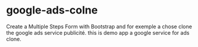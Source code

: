 # google-ads-colne
Create a Multiple Steps Form with Bootstrap and for exemple a chose clone the google ads service publicité.
this is demo app a google service for ads clone.

